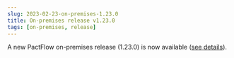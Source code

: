 ```yaml
---
slug: 2023-02-23-on-premises-1.23.0
title: On-premises release v1.23.0
tags: [on-premises, release]
---
```


A new PactFlow on-premises release (1.23.0) is now available ([see details](/docs/on-premises/releases/1.23.0)).